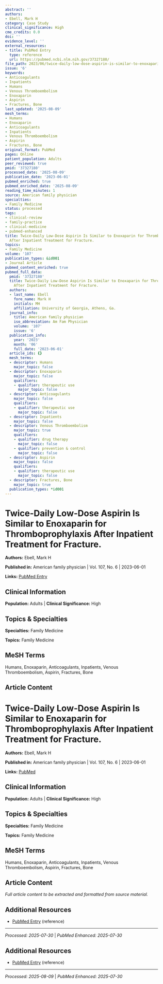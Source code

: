```yaml
---
abstract: ''
authors:
- Ebell, Mark H
category: Case Study
clinical_significance: High
cme_credits: 0.0
doi: ''
evidence_level: ''
external_resources:
- title: PubMed Entry
  type: reference
  url: https://pubmed.ncbi.nlm.nih.gov/37327180/
file_path: 2023/06/twice-daily-low-dose-aspirin-is-similar-to-enoxaparin-for-th.md
issue: '6'
keywords:
- Anticoagulants
- Inpatients
- Humans
- Venous Thromboembolism
- Enoxaparin
- Aspirin
- Fractures, Bone
last_updated: '2025-08-09'
mesh_terms:
- Humans
- Enoxaparin
- Anticoagulants
- Inpatients
- Venous Thromboembolism
- Aspirin
- Fractures, Bone
original_format: PubMed
pages: Online
patient_population: Adults
peer_reviewed: true
pmid: '37327180'
processed_date: '2025-08-09'
publication_date: '2023-06-01'
pubmed_enriched: true
pubmed_enriched_date: '2025-08-09'
reading_time_minutes: 1
source: American family physician
specialties:
- Family Medicine
status: processed
tags:
- clinical-review
- family-practice
- clinical-medicine
- pubmed-enhanced
title: Twice-Daily Low-Dose Aspirin Is Similar to Enoxaparin for Thromboprophylaxis
  After Inpatient Treatment for Fracture.
topics:
- Family Medicine
volume: '107'
publication_types: &id001
- Journal Article
pubmed_content_enriched: true
pubmed_full_data:
  pmid: '37327180'
  title: Twice-Daily Low-Dose Aspirin Is Similar to Enoxaparin for Thromboprophylaxis
    After Inpatient Treatment for Fracture.
  authors:
  - last_name: Ebell
    fore_name: Mark H
    initials: MH
    affiliation: University of Georgia, Athens, Ga.
  journal_info:
    title: American family physician
    iso_abbreviation: Am Fam Physician
    volume: '107'
    issue: '6'
  publication_info:
    year: '2023'
    month: '06'
    full_date: '2023-06-01'
  article_ids: {}
  mesh_terms:
  - descriptor: Humans
    major_topic: false
  - descriptor: Enoxaparin
    major_topic: false
    qualifiers:
    - qualifier: therapeutic use
      major_topic: false
  - descriptor: Anticoagulants
    major_topic: false
    qualifiers:
    - qualifier: therapeutic use
      major_topic: false
  - descriptor: Inpatients
    major_topic: false
  - descriptor: Venous Thromboembolism
    major_topic: true
    qualifiers:
    - qualifier: drug therapy
      major_topic: false
    - qualifier: prevention & control
      major_topic: false
  - descriptor: Aspirin
    major_topic: false
    qualifiers:
    - qualifier: therapeutic use
      major_topic: false
  - descriptor: Fractures, Bone
    major_topic: true
  publication_types: *id001
---
```


# Twice-Daily Low-Dose Aspirin Is Similar to Enoxaparin for Thromboprophylaxis After Inpatient Treatment for Fracture.

**Authors:** Ebell, Mark H

**Published in:** American family physician | Vol. 107, No. 6 | 2023-06-01

**Links:** [PubMed Entry](https://pubmed.ncbi.nlm.nih.gov/37327180/)

## Clinical Information

**Population:** Adults | **Clinical Significance:** High

## Topics & Specialties

**Specialties:** Family Medicine

**Topics:** Family Medicine

## MeSH Terms

Humans, Enoxaparin, Anticoagulants, Inpatients, Venous Thromboembolism, Aspirin, Fractures, Bone

## Article Content

# Twice-Daily Low-Dose Aspirin Is Similar to Enoxaparin for Thromboprophylaxis After Inpatient Treatment for Fracture.

**Authors:** Ebell, Mark H

**Published in:** American family physician | Vol. 107, No. 6 | 2023-06-01

**Links:** [PubMed](https://pubmed.ncbi.nlm.nih.gov/37327180/)

## Clinical Information

**Population:** Adults | **Clinical Significance:** High

## Topics & Specialties

**Specialties:** Family Medicine

**Topics:** Family Medicine

## MeSH Terms

Humans, Enoxaparin, Anticoagulants, Inpatients, Venous Thromboembolism, Aspirin, Fractures, Bone

## Article Content

*Full article content to be extracted and formatted from source material.*

## Additional Resources

- [PubMed Entry](https://pubmed.ncbi.nlm.nih.gov/37327180/) (reference)

---

*Processed: 2025-07-30* | *PubMed Enhanced: 2025-07-30*

## Additional Resources

- [PubMed Entry](https://pubmed.ncbi.nlm.nih.gov/37327180/) (reference)

---

*Processed: 2025-08-09* | *PubMed Enhanced: 2025-07-30*
